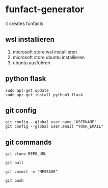# funfact-generator
it creates funfacts 

## wsl installieren 
1. microsoft store wsl installieren 
2. microsoft store ubuntu installieren 
3. ubuntu ausführen 

## python flask 
```
sudo apt-get update
sudo apt-get install python3-flask
```

## git config 
```
git config --global user.name "USERNAME"
git config --global user.email "YOUR_EMAIL"
```

## git commands
```
git clone REPO_URL

git pull

git commit -m "MESSAGE"

git push
```